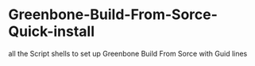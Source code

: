 # Greenbone-Build-From-Sorce-Quick-install
all the Script shells to set up Greenbone Build From Sorce with Guid lines 
